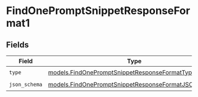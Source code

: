 # FindOnePromptSnippetResponseFormat1


## Fields

| Field                                                                                                            | Type                                                                                                             | Required                                                                                                         | Description                                                                                                      |
| ---------------------------------------------------------------------------------------------------------------- | ---------------------------------------------------------------------------------------------------------------- | ---------------------------------------------------------------------------------------------------------------- | ---------------------------------------------------------------------------------------------------------------- |
| `type`                                                                                                           | [models.FindOnePromptSnippetResponseFormatType](../models/findonepromptsnippetresponseformattype.md)             | :heavy_check_mark:                                                                                               | N/A                                                                                                              |
| `json_schema`                                                                                                    | [models.FindOnePromptSnippetResponseFormatJSONSchema](../models/findonepromptsnippetresponseformatjsonschema.md) | :heavy_check_mark:                                                                                               | N/A                                                                                                              |